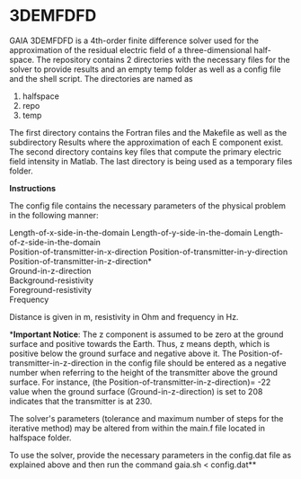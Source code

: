 # 3DEMFDFD

GAIA 3DEMFDFD is a 4th-order finite difference solver used for the approximation of the residual electric field of a three-dimensional half-space. The repository contains 2 directories with the necessary files for the solver to provide results and an empty temp folder as well as a config file and the shell script. The directories are named as

1. halfspace
2. repo
3. temp

The first directory contains the Fortran files and the Makefile as well as the subdirectory Results where the approximation of each E component exist. The second directory contains key files that compute the primary electric field intensity in Matlab. The last directory is being used as a temporary files folder.

**Instructions**

The config file contains the necessary parameters of the physical problem in the following manner:

Length-of-x-side-in-the-domain Length-of-y-side-in-the-domain Length-of-z-side-in-the-domain  
Position-of-transmitter-in-x-direction Position-of-transmitter-in-y-direction Position-of-transmitter-in-z-direction*  
Ground-in-z-direction  
Background-resistivity  
Foreground-resistivity  
Frequency  

Distance is given in m, resistivity in Ohm and frequency in Hz.

***Important Notice**: The z component is assumed to be zero at the ground surface and positive towards the Earth. Thus, z means depth, which is positive below the ground surface and negative above it. The Position-of-transmitter-in-z-direction in the config file should be entered as a negative number when referring to the height of the transmitter above the ground surface. For instance, (the Position-of-transmitter-in-z-direction)= -22 value when the ground surface (Ground-in-z-direction) is set to 208 indicates that the transmitter is at 230.

The solver's parameters (tolerance and maximum number of steps for the iterative method) may be altered from within the main.f file located in halfspace folder.

To use the solver, provide the necessary parameters in the config.dat file as explained above and then run the command gaia.sh < config.dat**
